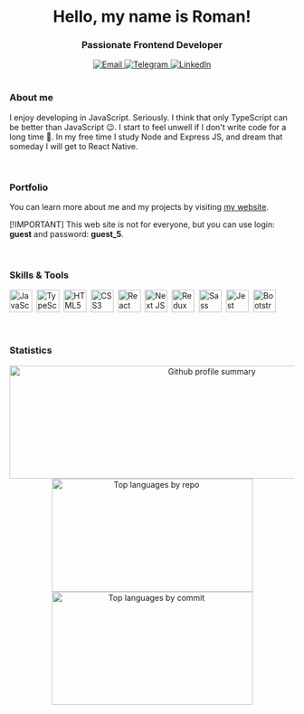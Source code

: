 <div id="header" align="center">
  <h1>Hello, my name is Roman!</h1>
  <h3>Passionate Frontend Developer</h3>
</div>

<div id="socials" align="center">
  <a href="mailto:smtexx@hotmail.com">
    <img src=" https://img.shields.io/badge/Send%20email-grey?style=for-the-badge&logo=gmail&logoColor=white&color=8352c3" alt="Email">
  </a>
  <a href="https://t.me/smtexx">
    <img src=" https://img.shields.io/badge/Telegram-grey?style=for-the-badge&logo=telegram&logoColor=white&color=8352c3" alt="Telegram">
  </a>
  <a href="https://www.linkedin.com/in/roman-kolmakov-00935b252/">
    <img src=" https://img.shields.io/badge/LinkedIn-grey?style=for-the-badge&logo=linkedin&logoColor=white&color=8352c3" alt="LinkedIn">
  </a>
</div>
<br />

### About me

I enjoy developing in JavaScript. Seriously. I think that only TypeScript can be better than JavaScript :wink:. I start to feel unwell if I don't write code for a long time :woozy_face:. In my free time I study Node and Express JS, and dream that someday I will get to React Native.

<br />

### Portfolio

You can learn more about me and my projects by visiting [my website](https://smtexx.com/).

[!IMPORTANT]
This web site is not for everyone, but you can use login: **guest** and password: **guest_5**.

<br />

### Skills & Tools

<img width="40" height="40" alt="JavaScript" title="JavaScript" src="https://cdn.jsdelivr.net/gh/devicons/devicon/icons/javascript/javascript-original.svg" />&nbsp;
<img width="40" height="40" alt="TypeScript" title="TypeScript"  src="https://cdn.jsdelivr.net/gh/devicons/devicon/icons/typescript/typescript-original.svg" />&nbsp;
<img width="40" height="40" alt="HTML5" title="HTML5" src="https://cdn.jsdelivr.net/gh/devicons/devicon/icons/html5/html5-original.svg" />&nbsp;
<img width="40" height="40" alt="CSS3" title="CSS3" src="https://cdn.jsdelivr.net/gh/devicons/devicon/icons/css3/css3-original.svg" />&nbsp;
<img width="40" height="40" alt="React JS" title="React JS" src="https://cdn.jsdelivr.net/gh/devicons/devicon/icons/react/react-original-wordmark.svg" />&nbsp;
<img width="40" height="40" alt="Next JS" title="Next JS" src="https://cdn.jsdelivr.net/gh/devicons/devicon/icons/nextjs/nextjs-original-wordmark.svg" />&nbsp;
<img width="40" height="40" alt="Redux" title="Redux"  src="https://cdn.jsdelivr.net/gh/devicons/devicon/icons/redux/redux-original.svg" />&nbsp;
<img width="40" height="40" alt="Sass" title="Sass"  src="https://cdn.jsdelivr.net/gh/devicons/devicon/icons/sass/sass-original.svg" />&nbsp;
<img width="40" height="40" alt="Jest" title="Jest"  src="https://cdn.jsdelivr.net/gh/devicons/devicon/icons/jest/jest-plain.svg" />&nbsp;
<img width="40" height="40" alt="Bootstrap" title="Bootstrap"  src="https://cdn.jsdelivr.net/gh/devicons/devicon/icons/bootstrap/bootstrap-original.svg" />&nbsp;

<br />

### Statistics

<div id="stat" align="center">
    <img width="700" height="200" src="http://github-profile-summary-cards.vercel.app/api/cards/profile-details?username=smtexx&theme=aura" alt="Github profile summary" />
    <img width="355" height="200" src="http://github-profile-summary-cards.vercel.app/api/cards/repos-per-language?username=smtexx&theme=aura" alt="Top languages by repo" />
    <img width="355" height="200" src="http://github-profile-summary-cards.vercel.app/api/cards/most-commit-language?username=smtexx&theme=aura" alt="Top languages by commit" />
</div>
